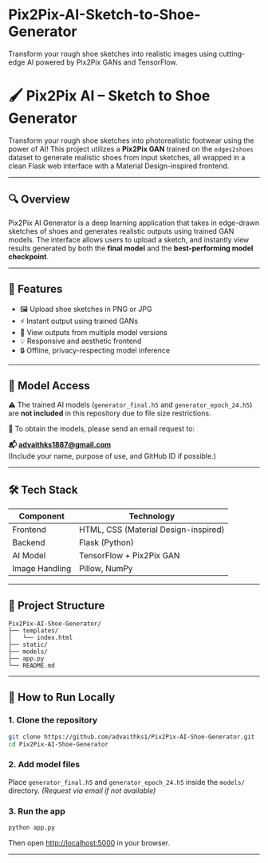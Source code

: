 # Pix2Pix-AI-Sketch-to-Shoe-Generator
Transform your rough shoe sketches into realistic images using cutting-edge AI powered by Pix2Pix GANs and TensorFlow.
# 🖌️ Pix2Pix AI – Sketch to Shoe Generator

Transform your rough shoe sketches into photorealistic footwear using the power of AI! This project utilizes a **Pix2Pix GAN** trained on the `edges2shoes` dataset to generate realistic shoes from input sketches, all wrapped in a clean Flask web interface with a Material Design-inspired frontend.

---

## 🔍 Overview

Pix2Pix AI Generator is a deep learning application that takes in edge-drawn sketches of shoes and generates realistic outputs using trained GAN models. The interface allows users to upload a sketch, and instantly view results generated by both the **final model** and the **best-performing model checkpoint**.

---

## 🚀 Features

- 🖼️ Upload shoe sketches in PNG or JPG
- ⚡ Instant output using trained GANs
- 🤖 View outputs from multiple model versions
- 💡 Responsive and aesthetic frontend
- 🔒 Offline, privacy-respecting model inference

---

## 🧠 Model Access

⚠️ The trained AI models (`generator_final.h5` and `generator_epoch_24.h5`) are **not included** in this repository due to file size restrictions.

📩 To obtain the models, please send an email request to:

**📬 advaithks1887@gmail.com**  
(Include your name, purpose of use, and GitHub ID if possible.)

---

## 🛠️ Tech Stack

| Component     | Technology               |
|---------------|--------------------------|
| Frontend      | HTML, CSS (Material Design-inspired) |
| Backend       | Flask (Python)           |
| AI Model      | TensorFlow + Pix2Pix GAN |
| Image Handling| Pillow, NumPy            |

---

## 📁 Project Structure

```
Pix2Pix-AI-Shoe-Generator/
├── templates/
│   └── index.html             
├── static/                    
├── models/                    
├── app.py                            
└── README.md                  
```

---

## 🧪 How to Run Locally

### 1. Clone the repository
```bash
git clone https://github.com/advaithks1/Pix2Pix-AI-Shoe-Generator.git
cd Pix2Pix-AI-Shoe-Generator
```

### 2. Add model files  
Place `generator_final.h5` and `generator_epoch_24.h5` inside the `models/` directory. *(Request via email if not available)*

### 3. Run the app
```bash
python app.py
```

Then open [http://localhost:5000](http://localhost:5000) in your browser.

---

